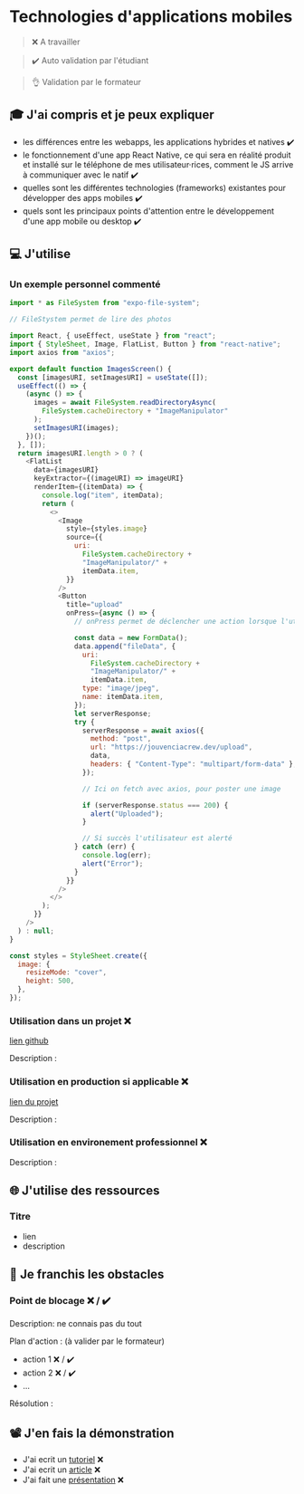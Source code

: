 # Technologies d'applications mobiles

> ❌ A travailler

> ✔️ Auto validation par l'étudiant

> 👌 Validation par le formateur

## 🎓 J'ai compris et je peux expliquer

- les différences entre les webapps, les applications hybrides et natives ✔️
- le fonctionnement d'une app React Native, ce qui sera en réalité produit et installé sur le téléphone de mes utilisateur·rices, comment le JS arrive à communiquer avec le natif ✔️
- quelles sont les différentes technologies (frameworks) existantes pour développer des apps mobiles ✔️
- quels sont les principaux points d'attention entre le développement d'une app mobile ou desktop ✔️

## 💻 J'utilise

### Un exemple personnel commenté

```javascript
import * as FileSystem from "expo-file-system";

// FileStystem permet de lire des photos

import React, { useEffect, useState } from "react";
import { StyleSheet, Image, FlatList, Button } from "react-native";
import axios from "axios";

export default function ImagesScreen() {
  const [imagesURI, setImagesURI] = useState([]);
  useEffect(() => {
    (async () => {
      images = await FileSystem.readDirectoryAsync(
        FileSystem.cacheDirectory + "ImageManipulator"
      );
      setImagesURI(images);
    })();
  }, []);
  return imagesURI.length > 0 ? (
    <FlatList
      data={imagesURI}
      keyExtractor={(imageURI) => imageURI}
      renderItem={(itemData) => {
        console.log("item", itemData);
        return (
          <>
            <Image
              style={styles.image}
              source={{
                uri:
                  FileSystem.cacheDirectory +
                  "ImageManipulator/" +
                  itemData.item,
              }}
            />
            <Button
              title="upload"
              onPress={async () => {
                // onPress permet de déclencher une action lorsque l'utilisateur appui dessus

                const data = new FormData();
                data.append("fileData", {
                  uri:
                    FileSystem.cacheDirectory +
                    "ImageManipulator/" +
                    itemData.item,
                  type: "image/jpeg",
                  name: itemData.item,
                });
                let serverResponse;
                try {
                  serverResponse = await axios({
                    method: "post",
                    url: "https://jouvenciacrew.dev/upload",
                    data,
                    headers: { "Content-Type": "multipart/form-data" },
                  });

                  // Ici on fetch avec axios, pour poster une image

                  if (serverResponse.status === 200) {
                    alert("Uploaded");
                  }

                  // Si succès l'utilisateur est alerté
                } catch (err) {
                  console.log(err);
                  alert("Error");
                }
              }}
            />
          </>
        );
      }}
    />
  ) : null;
}

const styles = StyleSheet.create({
  image: {
    resizeMode: "cover",
    height: 500,
  },
});
```

### Utilisation dans un projet ❌

[lien github](...)

Description :

### Utilisation en production si applicable ❌

[lien du projet](...)

Description :

### Utilisation en environement professionnel ❌

Description :

## 🌐 J'utilise des ressources

### Titre

- lien
- description

## 🚧 Je franchis les obstacles

### Point de blocage ❌ / ✔️

Description: ne connais pas du tout

Plan d'action : (à valider par le formateur)

- action 1 ❌ / ✔️
- action 2 ❌ / ✔️
- ...

Résolution :

## 📽️ J'en fais la démonstration

- J'ai ecrit un [tutoriel](...) ❌
- J'ai ecrit un [article](...) ❌
- J'ai fait une [présentation](...) ❌
